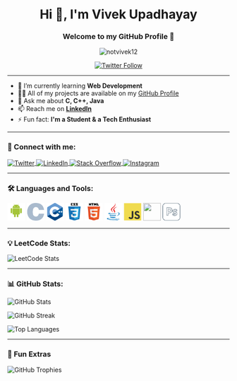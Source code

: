 <h1 align="center">Hi 👋, I'm Vivek Upadhayay</h1>
<h3 align="center">Welcome to my GitHub Profile 🚀</h3>

<p align="center">
  <img src="https://komarev.com/ghpvc/?username=NotVivek12&label=Profile%20views&color=0e75b6&style=flat" alt="notvivek12" />
</p>

<p align="center">
  <a href="https://twitter.com/notvivek12" target="blank">
    <img src="https://img.shields.io/twitter/follow/notvivek12?logo=twitter&style=for-the-badge" alt="Twitter Follow" />
  </a>
</p>

---

- 🌱 I’m currently learning **Web Development**
- 👨‍💻 All of my projects are available on my [GitHub Profile](https://github.com/NotVivek12)
- 💬 Ask me about **C, C++, Java**
- 📫 Reach me on **[LinkedIn](https://www.linkedin.com/in/vivek-upadhayay/)**
- ⚡ Fun fact: **I'm a Student & a Tech Enthusiast**

---

### 🤝 Connect with me:
<p align="left">
  <a href="https://twitter.com/notvivek12" target="blank">
    <img align="center" src="https://raw.githubusercontent.com/rahuldkjain/github-profile-readme-generator/master/src/images/icons/Social/twitter.svg" alt="Twitter" height="30" width="40" />
  </a>
  <a href="https://linkedin.com/in/vivek-upadhayay" target="blank">
    <img align="center" src="https://raw.githubusercontent.com/rahuldkjain/github-profile-readme-generator/master/src/images/icons/Social/linked-in-alt.svg" alt="LinkedIn" height="30" width="40" />
  </a>
  <a href="https://stackoverflow.com/users/23301890" target="blank">
    <img align="center" src="https://raw.githubusercontent.com/rahuldkjain/github-profile-readme-generator/master/src/images/icons/Social/stack-overflow.svg" alt="Stack Overflow" height="30" width="40" />
  </a>
  <a href="https://instagram.com/notvivek12" target="blank">
    <img align="center" src="https://raw.githubusercontent.com/rahuldkjain/github-profile-readme-generator/master/src/images/icons/Social/instagram.svg" alt="Instagram" height="30" width="40" />
  </a>
</p>

---

### 🛠️ Languages and Tools:
<p align="left">
  <a href="https://developer.android.com" target="_blank" rel="noreferrer"><img src="https://raw.githubusercontent.com/devicons/devicon/master/icons/android/android-original-wordmark.svg" width="40" height="40"/></a>
  <a href="https://www.cprogramming.com/" target="_blank" rel="noreferrer"><img src="https://raw.githubusercontent.com/devicons/devicon/master/icons/c/c-original.svg" width="40" height="40"/></a>
  <a href="https://www.w3schools.com/cpp/" target="_blank" rel="noreferrer"><img src="https://raw.githubusercontent.com/devicons/devicon/master/icons/cplusplus/cplusplus-original.svg" width="40" height="40"/></a>
  <a href="https://www.w3schools.com/css/" target="_blank" rel="noreferrer"><img src="https://raw.githubusercontent.com/devicons/devicon/master/icons/css3/css3-original-wordmark.svg" width="40" height="40"/></a>
  <a href="https://www.w3.org/html/" target="_blank" rel="noreferrer"><img src="https://raw.githubusercontent.com/devicons/devicon/master/icons/html5/html5-original-wordmark.svg" width="40" height="40"/></a>
  <a href="https://www.java.com" target="_blank" rel="noreferrer"><img src="https://raw.githubusercontent.com/devicons/devicon/master/icons/java/java-original.svg" width="40" height="40"/></a>
  <a href="https://developer.mozilla.org/en-US/docs/Web/JavaScript" target="_blank" rel="noreferrer"><img src="https://raw.githubusercontent.com/devicons/devicon/master/icons/javascript/javascript-original.svg" width="40" height="40"/></a>
  <a href="https://www.adobe.com/in/products/illustrator.html" target="_blank" rel="noreferrer"><img src="https://www.vectorlogo.zone/logos/adobe_illustrator/adobe_illustrator-icon.svg" width="40" height="40"/></a>
  <a href="https://www.photoshop.com/en" target="_blank" rel="noreferrer"><img src="https://raw.githubusercontent.com/devicons/devicon/master/icons/photoshop/photoshop-line.svg" width="40" height="40"/></a>
</p>

---

### 💡 LeetCode Stats:
<p align="left">
  <img src="https://leetcard.jacoblin.cool/NotVivek12?theme=dark&font=Baloo%20Chettan%202&ext=heatmap" alt="LeetCode Stats" />
</p>

---

### 📊 GitHub Stats:
<p align="left">
  <img src="https://github-readme-stats.vercel.app/api?username=NotVivek12&show_icons=true&theme=tokyonight" alt="GitHub Stats" />
</p>

<p align="left">
  <img src="https://github-readme-streak-stats.herokuapp.com?user=NotVivek12&theme=tokyonight&hide_border=false" alt="GitHub Streak" />
</p>

<p align="left">
  <img src="https://github-readme-stats.vercel.app/api/top-langs/?username=NotVivek12&layout=compact&theme=tokyonight" alt="Top Languages" />
</p>

---

### 🚀 Fun Extras
<p align="left">
  <img src="https://github-profile-trophy.vercel.app/?username=NotVivek12&theme=tokyonight&no-frame=false&no-bg=false&margin-w=4" alt="GitHub Trophies"/>
</p>
